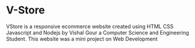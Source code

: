 # V-Store

VStore is a responsive ecommerce website created using HTML CSS Javascript and Nodejs by Vishal Gour a Computer Science and Engineering Student. This website was a mini project on  Web Development
